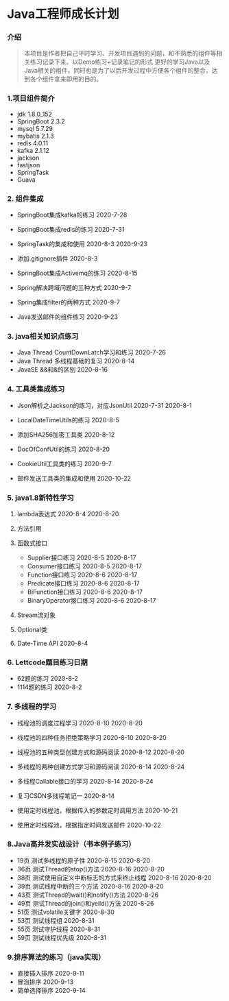 # Java工程师成长计划

### 介绍
>本项目是作者把自己平时学习、开发项目遇到的问题，和不熟悉的组件等相关练习记录下来。以Demo练习+记录笔记的形式
更好的学习Java以及Java相关的组件。同时也是为了以后开发过程中方便各个组件的整合，达到各个组件拿来即用的目的。


### 1.项目组件简介

   * jdk 1.8.0_152
   * SpringBoot 2.3.2
   * mysql 5.7.29
   * mybatis 2.1.3
   * redis 4.0.11
   * kafka 2.1.12
   * jackson
   * fastjson
   * SpringTask
   * Guava
   

### 2. 组件集成

* SpringBoot集成kafka的练习 2020-7-28

* SpringBoot集成redis的练习  2020-7-31

* SpringTask的集成和使用 2020-8-3 2020-9-23

* 添加.gitignore插件 2020-8-3

* SpringBoot集成Activemq的练习 2020-8-15

* Spring解决跨域问题的三种方式 2020-9-7

* Spring集成filter的两种方式 2020-9-7

* Java发送邮件的组件练习 2020-9-23




### 3. java相关知识点练习

* Java Thread CountDownLatch学习和练习 2020-7-26
* Java Thread 多线程基础的复习 2020-8-14
* JavaSE &&和&的区别 2020-8-16





### 4. 工具类集成练习

* Json解析之Jackson的练习，对应JsonUtil 2020-7-31 2020-8-1

* LocalDateTimeUtils的练习 2020-8-5

* 添加SHA256加密工具类 2020-8-12

* DocOfConfUtil的练习 2020-8-20

* CookieUtil工具类的练习 2020-9-7

* 邮件发送工具类的集成和使用 2020-10-22








### 5. java1.8新特性学习

1. lambda表达式    2020-8-4 2020-8-20

2. 方法引用

3. 函数式接口 <br>
    * Supplier接口练习  2020-8-5 2020-8-17<br>
    * Consumer接口练习 2020-8-5 2020-8-17<br>
    * Function接口练习 2020-8-6 2020-8-17<br>
    * Predicate接口练习 2020-8-6 2020-8-17<br>
    * BiFunction接口练习 2020-8-6 2020-8-17<br>
    * BinaryOperator接口练习 2020-8-6 2020-8-17<br>

4. Stream流对象

5. Optional类

6. Date-Time API    2020-8-4


### 6. Lettcode题目练习日期

* 62题的练习 2020-8-2
* 1114题的练习 2020-8-2


### 7. 多线程的学习

* 线程池的调度过程学习 2020-8-10 2020-8-20
* 线程池的四种任务拒绝策略学习 2020-8-10 2020-8-20
* 线程池的五种类型创建方式和源码阅读 2020-8-12 2020-8-20

* 多线程的两种创建方式学习和源码阅读 2020-8-14 2020-8-24
* 多线程Callable接口的学习 2020-8-14 2020-8-24
* 复习CSDN多线程笔记一 2020-8-14


* 使用定时线程池，根据传入的参数定时调用方法 2020-10-21
* 使用定时线程池，根据指定时间发送邮件 2020-10-22


### 8.Java高并发实战设计（书本例子练习）

* 19页 测试多线程的原子性 2020-8-15 2020-8-20
* 36页 测试Thread的stop()方法 2020-8-16 2020-8-20
* 38页 测试使用自定义中断标志的方式来终止线程 2020-8-16 2020-8-20
* 39页 测试线程中断的三个方法 2020-8-16 2020-8-20
* 43页 测试Thread的wait()和notify()方法 2020-8-26
* 49页 测试Thread的join()和yeild()方法 2020-8-26
* 51页 测试volatile关键字 2020-8-30
* 53页 测试线程组 2020-8-31
* 55页 测试守护线程 2020-8-31
* 59页 测试线程优先级 2020-8-31


### 9.排序算法的练习（java实现）

* 直接插入排序 2020-9-11
* 冒泡排序 2020-9-13
* 简单选择排序 2020-9-14


